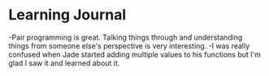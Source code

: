 # Learning Journal

-Pair programming is great. Talking things through and understanding things from someone else's perspective is very interesting.
-I was really confused when Jade started adding multiple values to his functions but I'm glad I saw it and learned about it. 
